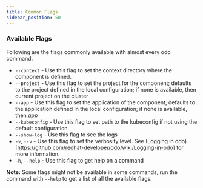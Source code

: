 ```yaml
---
title: Common Flags
sidebar_position: 50
---
```


### Available Flags
Following are the flags commonly available with almost every odo command.
* `--context` - Use this flag to set the context directory where the component is defined.
* `--project` - Use this flag to set the project for the component; defaults to the project defined in the  local configuration; if none is available, then current project on the cluster
* `--app` - Use this flag to set the application of the component; defaults to the application defined in the local configuration; if none is available, then _app_
* `--kubeconfig` - Use this flag to set path to the kubeconfig if not using the default configuration
* `--show-log` - Use this flag to see the logs
* `-v`, `--v` - Use this flag to set the verbosity level. See (Logging in odo)[https://github.com/redhat-developer/odo/wiki/Logging-in-odo] for more information.
* `-h`, `--help` - Use this flag to get help on a command

**Note:** Some flags might not be available in some commands, run the command with `--help` to get a list of all the available flags.